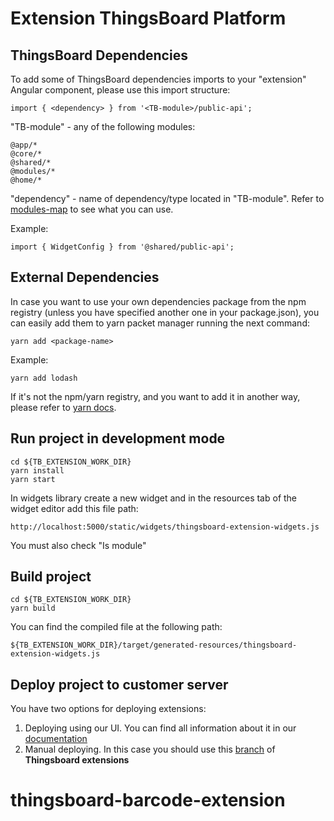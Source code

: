 Extension ThingsBoard Platform
=====================
## ThingsBoard Dependencies
To add some of ThingsBoard dependencies imports to your "extension" Angular component,
please use this import structure:

```
import { <dependency> } from '<TB-module>/public-api';
```
"TB-module" - any of the following modules:
```
@app/*
@core/*
@shared/*
@modules/*
@home/*
```
"dependency" - name of dependency/type located in "TB-module".
Refer to [modules-map](https://github.com/thingsboard/thingsboard-pe-ui-types/blob/master/src/app/modules/common/modules-map.ts)
to see what you can use.

Example:

```
import { WidgetConfig } from '@shared/public-api';
```
## External Dependencies
In case you want to use your own dependencies package from the npm registry (unless you have specified another one in your package.json), you can easily add them to yarn packet manager running the next command:
```
yarn add <package-name>
```

Example:

```
yarn add lodash
```
If it's not the npm/yarn registry, and you want to add it in another way, please refer to [yarn docs](https://classic.yarnpkg.com/en/docs/cli/add).

## Run project in development mode
```
cd ${TB_EXTENSION_WORK_DIR}
yarn install
yarn start
```
In widgets library create a new widget and in the resources tab of the widget editor add this file path:

```
http://localhost:5000/static/widgets/thingsboard-extension-widgets.js
```
You must also check "Is module"

## Build project

```
cd ${TB_EXTENSION_WORK_DIR}
yarn build
```

You can find the compiled file at the following path:
```
${TB_EXTENSION_WORK_DIR}/target/generated-resources/thingsboard-extension-widgets.js
```

## Deploy project to customer server

You have two options for deploying extensions:
1) Deploying using our UI. You can find all information about it in our [documentation](https://thingsboard.io/docs/user-guide/contribution/widgets-development/#thingsboard-extensions)
2) Manual deploying. In this case you should use this [branch](https://github.com/thingsboard/thingsboard-extensions/tree/release-3.6-server) of **Thingsboard extensions**
# thingsboard-barcode-extension
